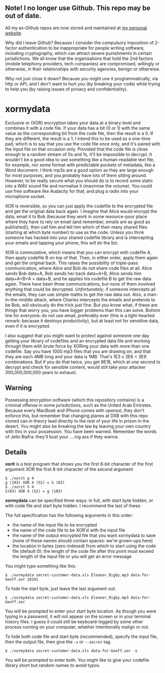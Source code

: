 ## Note! I no longer use Github. This repo may be out of date.

All my ex-Github repos are now stored and maintained at [my personal website](http://www.robertgrantstats.co.uk/code.html).

Why did I leave Github? Because I consider the compulsory imposition of 2-factor authentication to be inappropriate for people writing software, including cryptography, which can attract severe punishments in certain jurisdictions. We all know that the organisations that hold the 2nd factors (mobile telephony providers, tech companies) are compromised, willingly or otherwise, in their relationships with security agencies, benign or otherwise.

Why not just close it down? Because you might use it programmatically, via http or API, and I don't want to hurt you (by breaking your code) while trying to help you (by raising issues of privacy and confidentiality).



xormydata
=========

Exclusive or (XOR) encryption takes your data at a binary level and combines it with a code file. If your data has a bit (0 or 1) with the same value as the corresponding bit from the code file, then the result is a 0. If they are different, the result is a 1. I intend this to be used as a one-time pad, which is to say that you use the code file once only, and it's paired with the input file on that occasion only. Provided that the code file is close enough to a random stream of 0s and 1s, it'll be impossible to decrypt. It wouldn't be a good idea to use something like a human-readable text file, for example, nor some format with predictable pockets of metadata, like a Word document. I think mp3s are a good option as they are large enough for most purposes, and you probably have lots of them sitting around. However, to be really secure what you should do is to record some static into a WAV sound file and normalise it (maximise the volume). You could use free software like Audacity for that, and plug a radio into your microphone socket.

XOR is reversible, so you can just apply the codefile to the encrypted file and get the original data back again. I imagine that Alice would encrypt the data, email it to Bob (because they work in some resource-poor place where they have to rely on email (and remember, emails are as good as published)), then call him and tell him which of their many shared files (starting at which byte number) to use as the code. Unless you think someone has hacked into your shared codefile library and is intercepting your emails and tapping your phone, this will do the biz.

XOR is commutative, which means that you can encrypt with codefile A, then apply codefile B on top of that. Then, in either order, apply them again and get the original back. This raises the possibility of triple-pass communication, where Alice and Bob do not share code files at all. Alice sends Bob data+A, Bob sends her back data+A+B, Alice sends him data+A+B+A = data+B, and he applies his codefile B to get the raw data again. There have been three communications, but none of them involved anything that could be decrypted. *Unfortunately*, if someone intercepts all the emails, they can use simple maths to get the raw data out. Also, a man-in-the-middle attack, where Charles intercepts the emails and pretends to be Bob, will obviously do the trick just fine. But you know what, if these are things that worry you, you have bigger problems than this can solve. Bottom line for everyone: do not use email, preferably ever (this is a light-hearted remark: because it destroys productivity), but at least not for sensitive data, even if it is encrypted.

I also suggest that you might want to protect against someone one day getting your library of codefiles and an encrypted data file and working through them with brute force by XORing your data with more than one codefile. Say you have 1000 mp3 files that you are drawing on, and that they are each 4MB long and your data is 1MB. That's 1E3 x 3E6 = 3E9 combinations. But if you do that twice, you get 9E18, which at one second to decrypt and check for sensible content, would still take your attacker 300,000,000,000 years to exhaust.

Warning
-------

Possessing encryption software (which this repository contains) is a criminal offense in some jurisdictions, such as the United Arab Emirates. Because every MacBook and iPhone comes with openssl, they don't enforce this, but remember that changing planes at DXB with this repo cloned can in theory lead directly to the rest of your life in prison in the desert. You might also be breaking the law by leaving your own country with this in your possession. You have been warned. Remember the words of Jello Biafra: they'll bust your ....ing ass if they wanna.

Details
-------

**xorit** is a test program that shows you the first 8-bit character of the first argument XOR the first 8-bit character of the second argument
```
$ ./xorit g 4
g (103) XOR 4 (52) = S (83)
$ ./xorit S 4
S(83) XOR 4 (52) = g (103)
```

**xormydata** can be specified three ways: in full, with start byte hidden, or with code file and start byte hidden. I recommend the last of these.

The full specification has the following arguments in this order:

* the name of the input file to be encrypted
* the name of the code file to be XOR'd with the input file
* the name of the output encrypted file that you want xormydata to save (none of these names should contain spaces: we're grown-ups here)
* the location in bytes (zero-indexed) from which to start using the code file (default 0); the length of the code file after this point must exceed the length of the input file or you will get an error message

You might type something like this:
```
$ ./xormydata secret-customer-data.xls Eleanor_Rigby.mp3 data-for-Geoff.xor 28191
```

To hide the start byte, just leave the last argument out:
```
$ ./xormydata secret-customer-data.xls Eleanor_Rigby.mp3 data-for-Geoff.xor
```
You will be prompted to enter your start byte location. As though you were typing in a password, it will not appear on the screen or in your terminal history files. I guess it could still be keyboard-logged by some other process running on your computer, whether intentionally malign or not.

To hide both code file and start byte (recommended), specify the input file, then the output file, then give the `-s` or `--secret` tag.
```
$ ./xormydata secret-customer-data.xls data-for-Geoff.xor -s
```
You will be prompted to enter both. You might like to give your codefile library short but random names to avoid typos.
